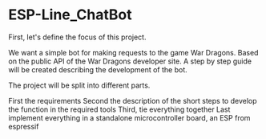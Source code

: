 # ESP-Line_ChatBot


First, let's define the focus of this project.

We want a simple bot for making requests to the game War Dragons. Based on the public API of the War Dragons developer site.
A step by step guide will be created describing the development of the bot. 

The project will be split into different parts.

First the requirements
Second the description of the short steps to develop the function in the required tools
Third, tie everything together
Last implement everything in a standalone microcontroller board, an ESP from espressif

